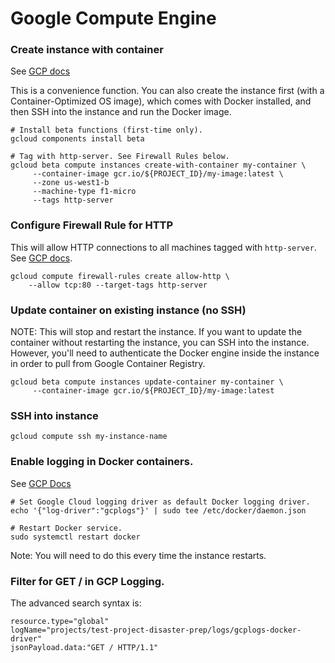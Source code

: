 # Google Compute Engine

### Create instance with container
See [GCP docs](https://cloud.google.com/sdk/gcloud/reference/beta/compute/instances/create-with-container)

This is a convenience function. You can also create the instance first (with a Container-Optimized OS image), which comes with Docker installed, and then SSH into the instance and run the Docker image.

```
# Install beta functions (first-time only).
gcloud components install beta

# Tag with http-server. See Firewall Rules below.
gcloud beta compute instances create-with-container my-container \
     --container-image gcr.io/${PROJECT_ID}/my-image:latest \
     --zone us-west1-b
     --machine-type f1-micro
     --tags http-server
```

### Configure Firewall Rule for HTTP
This will allow HTTP connections to all machines tagged with `http-server`.
See [GCP docs](https://cloud.google.com/compute/docs/containers/configuring-options-to-run-containers#publishing_container_ports).
```
gcloud compute firewall-rules create allow-http \
    --allow tcp:80 --target-tags http-server
```

### Update container on existing instance (no SSH)

NOTE: This will stop and restart the instance.
If you want to update the container without restarting the instance, you can SSH into the instance. However, you'll need to authenticate the Docker engine inside the instance in order to pull from Google Container Registry.

```
gcloud beta compute instances update-container my-container \
     --container-image gcr.io/${PROJECT_ID}/my-image:latest
```

### SSH into instance

```
gcloud compute ssh my-instance-name
```

### Enable logging in Docker containers.

See [GCP Docs](https://cloud.google.com/community/tutorials/docker-gcplogs-driver)


```
# Set Google Cloud logging driver as default Docker logging driver.
echo '{"log-driver":"gcplogs"}' | sudo tee /etc/docker/daemon.json

# Restart Docker service.
sudo systemctl restart docker
```

Note: You will need to do this every time the instance restarts.

### Filter for GET / in GCP Logging.

The advanced search syntax is:

```
resource.type="global"
logName="projects/test-project-disaster-prep/logs/gcplogs-docker-driver"
jsonPayload.data:"GET / HTTP/1.1"
```

###
